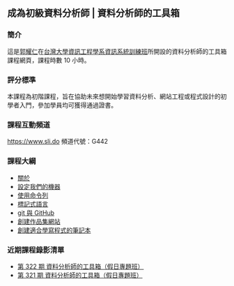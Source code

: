 ## 成為初級資料分析師 | 資料分析師的工具箱

### 簡介

這是[郭耀仁](https://www.facebook.com/yaojen.kuo.1)在[台灣大學資訊工程學系資訊系統訓練班](https://www.csie.ntu.edu.tw/train/)所開設的資料分析師的工具箱課程網頁，課程時數 10 小時。



### 評分標準

本課程為初階課程，旨在協助未來想開始學習資料分析、網站工程或程式設計的初學者入門，參加學員均可獲得通過證書。

<!--
### 作業上傳表單

- [321 期假日下午班](https://forms.gle/Pc2csi5X283urXwv7)
- [319 期假日下午班](https://forms.gle/ymgTzpi758kKBBK97)
- [315 期暑期密集班](https://forms.gle/wSPvWDXeMaJYAH4Q7)
- [312 期假日下午班](https://forms.gle/xrh3SkSV9WszWdMm9)
- [311 期假日下午班](https://forms.gle/m3C59C9saYFJSHfm7)
- [309 期寒假密集班](https://goo.gl/forms/S2YXpZxn9JwH2e3E3)
- [307 期平日夜間班](https://goo.gl/forms/ieo3plwIY8MIF5zm1)

-->

### 課程互動頻道

<https://www.sli.do> 頻道代號：G442

### 課程大綱

- [關於](https://yaojenkuo.io/00-about.slides.html)
- [設定我們的機器](01-setting-up-our-machine.slides.html)
- [使用命令列](02-using-the-command-line.slides.html)
- [標記式語言](03-markup-languages.slides.html)
- [git 與 GitHub](04-git-and-github.slides.html)
- [創建作品集網站](05-build-portfolio-sites.slides.html)
- [創建適合學寫程式的筆記本](06-jupyter-kernels-for-learning.slides.html)

<!--

### 延伸閱讀

- [進擊的資料科學](https://www.books.com.tw/products/0010827812)
- [進擊的資料科學：網頁版](https://www.datainpoint.com/data-science-in-action/)
- [Python Data Science Handbook](https://www.amazon.com/Python-Data-Science-Handbook-Essential/dp/1491912057)
- [DataCamp](https://www.datacamp.com?tap_a=5644-dce66f&tap_s=194899-1fb421)

-->

### 近期課程錄影清單

- [第 322 期 資料分析師的工具箱（假日專題班）]()
- [第 321 期 資料分析師的工具箱（假日專題班）](https://www.youtube.com/playlist?list=PLEq7iw5uOtuVbGSEnsPyausHK2k75eQuU)